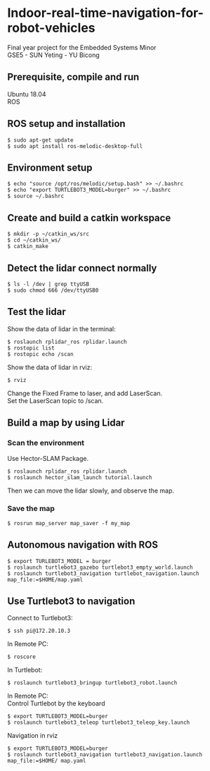 # Indoor-real-time-navigation-for-robot-vehicles
Final year project for the Embedded Systems Minor  
GSE5 - SUN Yeting - YU Bicong
## Prerequisite, compile and run
Ubuntu 18.04  
ROS
## ROS setup and installation
```
$ sudo apt-get update
$ sudo apt install ros-melodic-desktop-full
```
## Environment setup
```
$ echo "source /opt/ros/melodic/setup.bash" >> ~/.bashrc  
$ echo "export TURTLEBOT3_MODEL=burger" >> ~/.bashrc  
$ source ~/.bashrc  
```
##  Create and build a catkin workspace
```
$ mkdir -p ~/catkin_ws/src  
$ cd ~/catkin_ws/  
$ catkin_make  
```
## Detect the lidar connect normally
```
$ ls -l /dev | grep ttyUSB  
$ sudo chmod 666 /dev/ttyUSB0  
```
## Test the lidar
Show the data of lidar in the terminal:
```
$ roslaunch rplidar_ros rplidar.launch  
$ rostopic list  
$ rostopic echo /scan
```
Show the data of lidar in rviz:
```
$ rviz  
```
Change the Fixed Frame to laser, and add LaserScan.  
Set the LaserScan topic to /scan.  
## Build a map by using Lidar
### Scan the environment
Use Hector-SLAM Package.  
```
$ roslaunch rplidar_ros rplidar.launch  
$ roslaunch hector_slam_launch tutorial.launch  
```
Then we can move the lidar slowly, and observe the map.  
### Save the map
```
$ rosrun map_server map_saver -f my_map  
```
## Autonomous navigation with ROS
```
$ export TURLEBOT3_MODEL = burger  
$ roslaunch turtlebot3_gazebo turtlebot3_empty_world.launch  
$ roslaunch turtlebot3_navigation turtlebot_navigation.launch map_file:=$HOME/map.yaml  
```
## Use Turtlebot3 to navigation
Connect to Turtlebot3:
```
$ ssh pi@172.20.10.3  
```
In Remote PC:
```
$ roscore
```
In Turtlebot:
```
$ roslaunch turtlebot3_bringup turtlebot3_robot.launch  
```
In Remote PC:  
Control Turtlebot by the keyboard
```
$ export TURTLEBOT3_MODEL=burger
$ roslaunch turtlebot3_teleop turtlebot3_teleop_key.launch
```
Navigation in rviz
```
$ export TURTLEBOT3_MODEL=burger
$ roslaunch turtlebot3_navigation turtlebot3_navigation.launch map_file:=$HOME/ map.yaml
```
